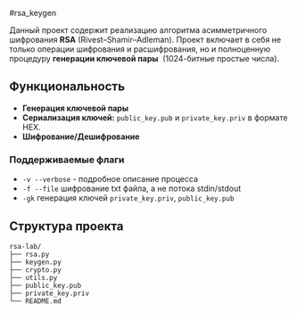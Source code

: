 #rsa_keygen

Данный проект содержит реализацию алгоритма асимметричного шифрования **RSA** (Rivest–Shamir–Adleman). Проект включает в себя не только операции шифрования и расшифрования, но и полноценную процедуру **генерации ключевой пары**  (1024-битные простые числа).
## Функциональность

- **Генерация ключевой пары**
- **Сериализация ключей:** `public_key.pub` и `private_key.priv` в формате HEX.
- **Шифрование/Дешифрование** 


### Поддерживаемые флаги
- `-v --verbose` - подробное описание процесса
- `-f --file` шифрование txt файла, а не потока stdin/stdout 
- `-gk` генерация ключей `private_key.priv`, `public_key.pub`

## Структура проекта
```text
rsa-lab/
├── rsa.py            
├── keygen.py        
├── crypto.py           
├── utils.py           
├── public_key.pub      
├── private_key.priv    
└── README.md   
```
